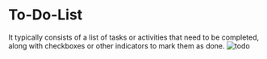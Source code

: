 # To-Do-List
It typically consists of a list of tasks or activities that need to be completed, along with checkboxes or other indicators to mark them as done.
![todo](https://github.com/shailesh-butter/To-Do-List/assets/139483504/2fa484ab-c5fc-418c-9d78-0a1b064a08c9)

